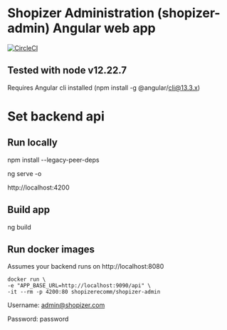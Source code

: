# Shopizer Administration (shopizer-admin) Angular web app

[![CircleCI](https://dl.circleci.com/status-badge/img/gh/twlabs/Retail---Marketplace-SellerPortalFrontEnd/tree/main.svg?style=svg)](https://dl.circleci.com/status-badge/redirect/gh/twlabs/Retail---Marketplace-SellerPortalFrontEnd/tree/main)

## Tested with node v12.22.7

Requires Angular cli installed (npm install -g @angular/cli@13.3.x)

# Set backend api

## Run locally

npm install --legacy-peer-deps

ng serve -o

http://localhost:4200

## Build app

ng build

## Run docker images

Assumes your backend runs on http://localhost:8080

```
docker run \
-e "APP_BASE_URL=http://localhost:9090/api" \
-it --rm -p 4200:80 shopizerecomm/shopizer-admin
```

Username: admin@shopizer.com

Password: password
